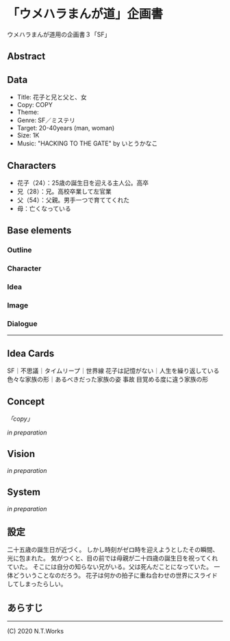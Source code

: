 # 「ウメハラまんが道」企画書

ウメハラまんが道用の企画書３「SF」

## Abstract



## Data

- Title: 花子と兄と父と、女
- Copy: COPY
- Theme: 
- Genre: SF／ミステリ
- Target: 20-40years (man, woman)
- Size: 1K
- Music: "HACKING TO THE GATE" by いとうかなこ

## Characters

- 花子（24）：25歳の誕生日を迎える主人公。高卒
- 兄（28）：兄。高校卒業して左官業
- 父（54）：父親。男手一つで育ててくれた
- 母：亡くなっている

## Base elements

### Outline

### Character

### Idea

### Image

### Dialogue

---

## Idea Cards

SF｜不思議｜タイムリープ｜世界線
花子は記憶がない｜人生を繰り返している
色々な家族の形｜あるべきだった家族の姿
事故
目覚める度に違う家族の形

## Concept

_「copy」_

_in preparation_

## Vision

_in preparation_

## System

_in preparation_

## 設定

二十五歳の誕生日が近づく。
しかし時刻がゼロ時を迎えようとしたその瞬間、光に包まれた。
気がつくと、目の前では母親が二十四歳の誕生日を祝ってくれていた。
そこには自分の知らない兄がいる。父は死んだことになっていた。
一体どういうことなのだろう。
花子は何かの拍子に重ね合わせの世界にスライドしてしまったらしい。

## あらすじ



---
(C) 2020 N.T.Works
